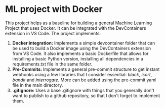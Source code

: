 # ML project with Docker
This project helps as a baseline for building a general Machine Learning Project that uses Docker. It can be integrated with the DevContainers extension in VS Code. The project implements:

1) **Docker integration:** Implements a simple devcontainer folder that can be used to build a Docker image using the DevContainers extension from VS Code. It also implements a basic Dockerfile that allows for installing a basic Python version, installing all dependencies in a requirements.txt file in the same folder.
2) **Pre-Commits:** Implements a general pre-commit structure to get instant webhooks using a few libraries that I consider essential: *black*, *isort*, *bandit* and *interrogate*. More can be added using the pre-commit yaml file in the main directory.
3) **.gitignore:** Uses a base .gitignore with things that you generally don't want to publish to a github repository, so that I don't forget to implement them.
